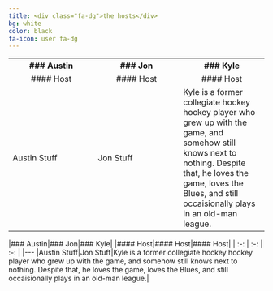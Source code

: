 ```yaml
---
title: <div class="fa-dg">the hosts</div>
bg: white
color: black
fa-icon: user fa-dg
---
```


<table>
  <tr>
  <th style='width: 33%;' markdown="1">### Austin</th>
  <th style='width: 33%;' markdown="1">### Jon</th>
  <th style='width: 33%;' markdown="1">### Kyle</th>
  </tr>
  
  <tr>
  <td style='text-align:center;' markdown="1">#### Host</td>  
  <td style='text-align:center;' markdown="1">#### Host</td>  
  <td style='text-align:center;' markdown="1">#### Host</td>
  </tr>
  
  <tr>
  <td>Austin Stuff</td>
  <td>Jon Stuff</td>
  <td>Kyle is a former collegiate hockey hockey player who grew up with the game, and somehow still knows next to nothing. Despite that, he loves the game, loves the Blues, and still occaisionally plays in an old-man league.</td>
  </tr>
</table>

|### Austin|### Jon|### Kyle|
|#### Host|#### Host|#### Host|
| :-: | :-: | :-: |
|---
|Austin Stuff|Jon Stuff|Kyle is a former collegiate hockey hockey player who grew up with the game, and somehow still knows next to nothing. Despite that, he loves the game, loves the Blues, and still occaisionally plays in an old-man league.|
